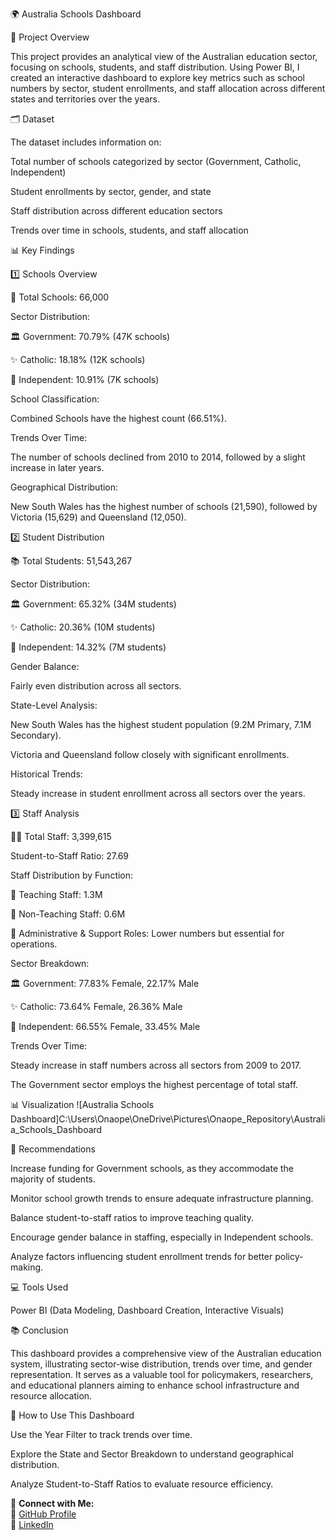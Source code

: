 🌍 Australia Schools Dashboard

📌 Project Overview

This project provides an analytical view of the Australian education sector, focusing on schools, students, and staff distribution. Using Power BI, I created an interactive dashboard to explore key metrics such as school numbers by sector, student enrollments, and staff allocation across different states and territories over the years.

🗂 Dataset

The dataset includes information on:

Total number of schools categorized by sector (Government, Catholic, Independent)

Student enrollments by sector, gender, and state

Staff distribution across different education sectors

Trends over time in schools, students, and staff allocation

📊 Key Findings

1️⃣ Schools Overview

🏫 Total Schools: 66,000

Sector Distribution:

🏛️ Government: 70.79% (47K schools)

✨ Catholic: 18.18% (12K schools)

🏢 Independent: 10.91% (7K schools)

School Classification:

Combined Schools have the highest count (66.51%).

Trends Over Time:

The number of schools declined from 2010 to 2014, followed by a slight increase in later years.

Geographical Distribution:

New South Wales has the highest number of schools (21,590), followed by Victoria (15,629) and Queensland (12,050).

2️⃣ Student Distribution

📚 Total Students: 51,543,267

Sector Distribution:

🏛️ Government: 65.32% (34M students)

✨ Catholic: 20.36% (10M students)

🏢 Independent: 14.32% (7M students)

Gender Balance:

Fairly even distribution across all sectors.

State-Level Analysis:

New South Wales has the highest student population (9.2M Primary, 7.1M Secondary).

Victoria and Queensland follow closely with significant enrollments.

Historical Trends:

Steady increase in student enrollment across all sectors over the years.

3️⃣ Staff Analysis

👨‍🎓 Total Staff: 3,399,615

Student-to-Staff Ratio: 27.69

Staff Distribution by Function:

🏢 Teaching Staff: 1.3M

💼 Non-Teaching Staff: 0.6M

📝 Administrative & Support Roles: Lower numbers but essential for operations.

Sector Breakdown:

🏛️ Government: 77.83% Female, 22.17% Male

✨ Catholic: 73.64% Female, 26.36% Male

🏢 Independent: 66.55% Female, 33.45% Male

Trends Over Time:

Steady increase in staff numbers across all sectors from 2009 to 2017.

The Government sector employs the highest percentage of total staff.

📊 Visualization
![Australia Schools Dashboard]C:\Users\Onaope\OneDrive\Pictures\Onaope_Repository\Australia_Schools_Dashboard


🎯 Recommendations

Increase funding for Government schools, as they accommodate the majority of students.

Monitor school growth trends to ensure adequate infrastructure planning.

Balance student-to-staff ratios to improve teaching quality.

Encourage gender balance in staffing, especially in Independent schools.

Analyze factors influencing student enrollment trends for better policy-making.

💻 Tools Used

Power BI (Data Modeling, Dashboard Creation, Interactive Visuals)

📚 Conclusion

This dashboard provides a comprehensive view of the Australian education system, illustrating sector-wise distribution, trends over time, and gender representation. It serves as a valuable tool for policymakers, researchers, and educational planners aiming to enhance school infrastructure and resource allocation.

📢 How to Use This Dashboard

Use the Year Filter to track trends over time.

Explore the State and Sector Breakdown to understand geographical distribution.

Analyze Student-to-Staff Ratios to evaluate resource efficiency.

📢 **Connect with Me:**  
🔗 [GitHub Profile](https://github.com/LyticOnaope)  
💼 [LinkedIn](https://www.linkedin.com/in/onaopemipo-olugbemiro-1b377828b/)  